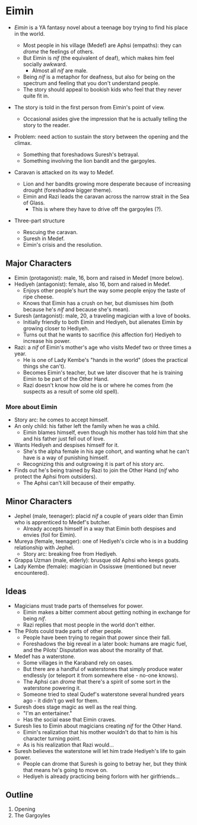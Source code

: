 # Eimin

- *Eimin* is a YA fantasy novel about a teenage boy trying to find his place in the world.
  - Most people in his village (Medef) are Aphsi (empaths): they can *drome* the feelings of others.
  - But Eimin is *nif* (the equivalent of deaf), which makes him feel socially awkward.
    - Almost all *nif* are male.
  - Being *nif* is a metaphor for deafness, but also for being on the spectrum and feeling that you don't understand people.
  - The story should appeal to bookish kids who feel that they never quite fit in.
- The story is told in the first person from Eimin's point of view.
  - Occasional asides give the impression that he is actually telling the story to the reader.

- Problem: need action to sustain the story between the opening and the climax.
  - Something that foreshadows Suresh's betrayal.
  - Something involving the lion bandit and the gargoyles.
- Caravan is attacked on its way to Medef.
  - Lion and her bandits growing more desperate because of increasing drought (foreshadow bigger theme).
  - Eimin and Razi leads the caravan across the narrow strait in the Sea of Glass.
    - This is where they have to drive off the gargoyles (?).
- Three-part structure
  - Rescuing the caravan.
  - Suresh in Medef.
  - Eimin's crisis and the resolution.

## Major Characters

- Eimin (protagonist): male, 16, born and raised in Medef (more below).
- Hediyeh (antagonist): female, also 16, born and raised in Medef.
  - Enjoys other people's hurt the way some people enjoy the taste of ripe cheese.
  - Knows that Eimin has a crush on her, but dismisses him (both because he's *nif* and because she's mean).
- Suresh (antagonist): male, 20, a traveling magician with a love of books.
  - Initially friendly to both Eimin and Hediyeh, but alienates Eimin by growing closer to Hediyeh.
  - Turns out that he wants to sacrifice (his affection for) Hediyeh to increase his power.
- Razi: a *nif* of Eimin's mother's age who visits Medef two or three times a year.
  - He is one of Lady Kembe's "hands in the world" (does the practical things she can't).
  - Becomes Eimin's teacher, but we later discover that he is training Eimin to be part of the Other Hand.
  - Razi doesn't know how old he is or where he comes from (he suspects as a result of some old spell).

### More about Eimin

- Story arc: he comes to accept himself.
- An only child: his father left the family when he was a child.
  - Eimin blames himself, even though his mother has told him that she and his father just fell out of love.
- Wants Hediyeh and despises himself for it.
  - She's the alpha female in his age cohort, and wanting what he can't have is a way of punishing himself.
  - Recognizing this and outgrowing it is part of his story arc.
- Finds out he's being trained by Razi to join the Other Hand (*nif* who protect the Aphsi from outsiders).
  - The Aphsi can't kill because of their empathy.

## Minor Characters

- Jephel (male, teenager): placid *nif* a couple of years older than Eimin who is apprenticed to Medef's butcher.
  - Already accepts himself in a way that Eimin both despises and envies (foil for Eimin).
- Mureya (female, teenager): one of Hediyeh's circle who is in a budding relationship with Jephel.
  - Story arc: breaking free from Hediyeh.
- Grappa Uzman (male, elderly): brusque old Aphsi who keeps goats.
- Lady Kembe (female): magician in Ossisswe (mentioned but never encountered).

## Ideas

- Magicians must trade parts of themselves for power.
  - Eimin makes a bitter comment about getting nothing in exchange for being *nif*.
  - Razi replies that most people in the world don't either.
- The Pilots could trade parts of other people.
  - People have been trying to regain that power since their fall.
  - Foreshadows the big reveal in a later book: humans are magic fuel, and the Pilots' Disputation was about the morality of that.
- Medef has a waterstone.
  - Some villages in the Karaband rely on oases.
  - But there are a handful of waterstones that simply produce water endlessly (or teleport it from somewhere else - no-one knows).
  - The Aphsi can *drome* that there's a spirit of some sort in the waterstone powering it.
  - Someone tried to steal Qudef's waterstone several hundred years ago - it didn't go well for them.
- Suresh does stage magic as well as the real thing.
  - "I'm an entertainer."
  - Has the social ease that Eimin craves.
- Suresh lies to Eimin about magicians creating *nif* for the Other Hand.
  - Eimin's realization that his mother wouldn't do that to him is his character turning point.
  - As is his realization that Razi would…
- Suresh believes the waterstone will let him trade Hediyeh's life to gain power.
  - People can drome that Suresh is going to betray her, but they think that means he's going to move on.
  - Hediyeh is already practicing being forlorn with her girlfriends…

## Outline

1. Opening
2. The Gargoyles
